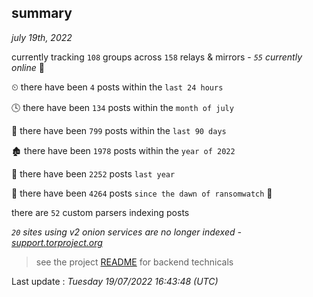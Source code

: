 
## summary
_july 19th, 2022_

currently tracking `108` groups across `158` relays & mirrors - _`55` currently online_ 📡

⏲ there have been `4` posts within the `last 24 hours`

🕓 there have been `134` posts within the `month of july`

📅 there have been `799` posts within the `last 90 days`

🏚 there have been `1978` posts within the `year of 2022`

🚀 there have been `2252` posts `last year`

🦕 there have been `4264` posts `since the dawn of ransomwatch` 🐣

there are `52` custom parsers indexing posts

_`20` sites using v2 onion services are no longer indexed - [support.torproject.org](https://support.torproject.org/onionservices/v2-deprecation/)_

> see the project [README](https://github.com/jmousqueton/ransomwatch#readme) for backend technicals



Last update : _Tuesday 19/07/2022 16:43:48 (UTC)_

